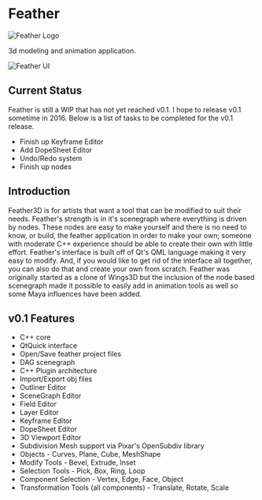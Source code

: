 Feather
=======

![Feather Logo](https://raw.githubusercontent.com/richardlayman/feather/master/assets/images/logo.png)

3d modeling and animation application.

![Feather UI](https://raw.githubusercontent.com/richardlayman/feather/master/assets/images/ui_v0_1.png)

Current Status
---------------
Feather is still a WIP that has not yet reached v0.1. I hope to release v0.1 sometime in 2016. Below is a list of tasks to be completed for the v0.1 release.
* Finish up Keyframe Editor
* Add DopeSheet Editor
* Undo/Redo system
* Finish up nodes

Introduction
---------------
Feather3D is for artists that want a tool that can be modified to suit their needs. Feather's strength is in it's scenegraph where everything is driven by nodes. These nodes are easy to make yourself and there is no need to know, or build, the feather application in order to make your own; someone with moderate C++ experience should be able to create their own with little effort. Feather's interface is built off of Qt's QML language making it very easy to modify. And, if you would like to get rid of the interface all together, you can also do that and create your own from scratch. Feather was originally started as a clone of Wings3D but the inclusion of the node based scenegraph made it possible to easily add in animation tools as well so some Maya influences have been added.

v0.1 Features
---------------
* C++ core
* QtQuick interface
* Open/Save feather project files
* DAG scenegraph
* C++ Plugin architecture
* Import/Export obj files
* Outliner Editor
* SceneGraph Editor
* Field Editor
* Layer Editor
* Keyframe Editor
* DopeSheet Editor
* 3D Viewport Editor
* Subdivision Mesh support via Pixar's OpenSubdiv library 
* Objects - Curves, Plane, Cube, MeshShape
* Modify Tools - Bevel, Extrude, Inset
* Selection Tools - Pick, Box, Ring, Loop
* Component Selection - Vertex, Edge, Face, Object
* Transformation Tools (all components) - Translate, Rotate, Scale

